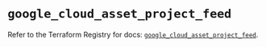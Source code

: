 # `google_cloud_asset_project_feed`

Refer to the Terraform Registry for docs: [`google_cloud_asset_project_feed`](https://registry.terraform.io/providers/hashicorp/google-beta/6.18.0/docs/resources/google_cloud_asset_project_feed).
